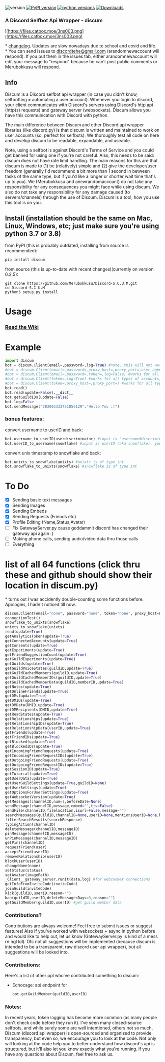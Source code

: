 ![version](https://img.shields.io/badge/version-0.2.5-blue) [![PyPI version](https://badge.fury.io/py/discum.svg)](https://badge.fury.io/py/discum) [![python versions](https://img.shields.io/badge/python-3.7%20%7C%203.8-blue)](https://pypi.org/project/discum/0.2.1/) [![Downloads](https://pepy.tech/badge/discum/month)](https://pepy.tech/project/discum/month)


### A Discord Selfbot Api Wrapper - discum

![https://files.catbox.moe/3ns003.png](https://files.catbox.moe/3ns003.png)

\* [changelog](https://github.com/Merubokkusu/Discord-S.C.U.M/blob/master/changelog.md). Updates are slow nowadays due to school and covid and life.        
\* You can send issues to discordtehe@gmail.com (arandomnewaccount will respond). If you put them in the issues tab, either arandomnewaccount will edit your message to "respond" because he can't post public comments or Merubokkusu will respond.
## Info
  Discum is a Discord selfbot api wrapper (in case you didn't know, selfbotting = automating a user account). Whenever you login to discord, your client communicates with Discord's servers using Discord's http api (http(s) requests) and gateway server (websockets). Discum allows you have this communication with Discord with python. 
  
  The main difference between Discum and other Discord api wrapper libraries (like discord.py) is that discum is written and maintained to work on user accounts (so, perfect for selfbots). We thoroughly test all code on here and develop discum to be readable, expandable, and useable.     
  
  Note, using a selfbot is against Discord's Terms of Service and you could get banned for using one if you're not careful. Also, this needs to be said: discum does not have rate limit handling. The main reasons for this are that discum is made to (1) be (relatively) simple and (2) give the developer/user freedom (generally I'd recommend a bit more than 1 second in between tasks of the same type, but if you'd like a longer or shorter wait time that's up to you). We (Merubokkusu and anewrandomaccount) do not take any responsibility for any consequences you might face while using discum. We also do not take any responsibility for any damage caused (to servers/channels) through the use of Discum. Discum is a tool; how you use this tool is on you.

## Install (installation should be the same on Mac, Linux, Windows, etc; just make sure you're using python 3.7 or 3.8)
from PyPI (this is probably outdated, installing from source is recommended):      
```python
pip install discum 
```
     
from source (this is up-to-date with recent changes)(currently on version 0.2.5):      
```
git clone https://github.com/Merubokkusu/Discord-S.C.U.M.git
cd Discord-S.C.U.M
python3 setup.py install               
```

# Usage
### [Read the Wiki](https://github.com/Merubokkusu/Discord-S.C.U.M/blob/master/wiki.md)

# Example
```python
import discum     
bot = discum.Client(email=,password=,log=True) #note, this will not work if you have a MFA account
#bot = discum.Client(email=,password=,proxy_host=,proxy_port=,user_agent=,log=False)
#bot = discum.Client(email=,password=,token=,log=False) #works for all types of accounts
#bot = discum.Client(token=,log=True) #works for all types of accounts, no profile editing however
#bot = discum.Client(token=,proxy_host=,proxy_port=) #works for all types of accounts, no profile editing however
bot.read()
bot.read(update=False).__dict__
bot.getGuildIDs(update=False)
bot.log=False
bot.sendMessage("383003333751856129","Hello You :)")
```

### bonus features: 
convert username to userID and back:
```python
bot.username_to_userID(userdiscriminator) #input is "username#discriminator". you cannot input bot accounts or yourself
bot.userID_to_username(snowflake) #input is userID (aka snowflake). you cannot input bot accounts or yourself
```
convert unix timestamp to snowflake and back:
```python
bot.unixts_to_snowflake(unixts) #unixts is of type int
bot.snowflake_to_unixts(snowflake) #snowflake is of type int
```

# To Do
- [x] Sending basic text messages
- [X] Sending Images
- [x] Sending Embeds
- [X] Sending Requests (Friends etc)
- [X] Profile Editing (Name,Status,Avatar)
- [ ] Fix GatewayServer.py cause goddammit discord has changed their gateway api again :(
- [ ] Making phone calls, sending audio/video data thru those calls
- [ ] Everything

# list of all 64 functions (click thru these and github should show their location in discum.py)
\* turns out I was accidently double-counting some functions before. Apologies, I hadn't noticed till now.
```python
discum.Client(email="none", password="none", token="none", proxy_host=False, proxy_port=False, user_agent="random",log=True) #look at __init__
connectionTest()
snowflake_to_unixts(snowflake)
unixts_to_snowflake(unixts)
read(update=True)
getAnalyticsToken(update=True)
getConnectedAccounts(update=True)
getConsents(update=True)
getExperiments(update=True)
getFriendSuggestionCount(update=True)
getGuildExperiments(update=True)
getGuilds(update=True)
getGuildVoiceStates(guildID,update=True)
getGuildCachedMembers(guildID,update=True)
getGuildCachedMemberIDs(guildID,update=True)
getGuildCachedMemberData(guildID,memberID,update=True)
getNotes(update=True)
getOnlineFriends(update=True)
getDMs(update=True)
getDMIDs(update=True)
getDMData(DMID,update=True)
getDMRecipients(DMID,update=True)
getReadStates(update=True)
getRelationships(update=True)
getRelationshipIDs(update=True)
getRelationshipData(userID,update=True)
getFriends(update=True)
getFriendIDs(update=True)
getBlocked(update=True)
getBlockedIDs(update=True)
getIncomingFriendRequests(update=True)
getIncomingFriendRequestIDs(update=True)
getOutgoingFriendRequests(update=True)
getOutgoingFriendRequestIDs(update=True)
getSessionID(update=True)
getTutorial(update=True)
getUserData(update=True)
getUserGuildSettings(update=True,guildID=None)
getUserSettings(update=True)
getOptionsForUserSettings(update=True)
getWebsocketVersion(update=True)
getMessages(channelID,num=1,beforeDate=None)
sendMessage(channelID,message,embed="",tts=False)
sendFile(channelID,filelocation,isurl=False,message="")
searchMessages(guildID,channelID=None,userID=None,mentionsUserID=None,has=None,beforeDate=None,afterDate=None,textSearch=None,afterNumResults=None)
filterSearchResults(searchResponse)
typingAction(channelID)
deleteMessage(channelID,messageID)
pinMessage(channelID,messageID)
unPinMessage(channelID,messageID)
getPins(channelID)
requestFriend(user)
acceptFriend(userID)
removeRelationship(userID)
blockUser(userID)
changeName(name)
setStatus(status)
setAvatar(imagePath)
_Client__gateway_server.runIt(data,log) #for websocket connections
getInfoFromInviteCode(inviteCode)
joinGuild(inviteCode)
kick(guildID,userID,reason="")
ban(guildID,userID,deleteMessagesDays=0,reason="")
getGuildMember(guildID,userID) #get guild member data
```        
### Contributions?
Contributions are always welcome! Feel free to submit issues or suggest features! Also if you've worked with websockets + async in python before and would like to help out, let us know (GatewayServer.py is kind of a mess rn ngl lol). Ofc not all suggestions will be implemented (because discum is intended to be a transparent, raw discord user api wrapper), but all suggestions will be looked into.           

### Contributions:
Here's a list of other ppl who've contributed something to discum:
- Echocage: api endpoint for 
     ```python
     bot.getGuildMember(guildID,userID)
     ```

### Notes:
In recent years, token logging has become more common (as many people don't check code before they run it). I've seen many closed-source selfbots, and while surely some are well intentioned, others not so much. Discum (discord api wrapper) is open-sourced and organized to provide transparency, but even so, we encourage you to look at the code. Not only will looking at the code help you to better understand how discord's api is structured, but it'll also let you know exactly what you're running. If you have any questions about Discum, feel free to ask us.
